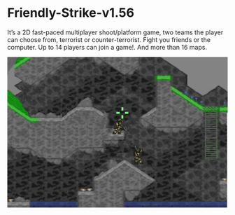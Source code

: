 # Friendly-Strike-v1.56

 It’s a 2D fast-paced multiplayer shoot/platform game, two teams the player can choose from, terrorist or counter-terrorist. Fight you friends or the computer. Up to 14 players can join a game!. And more than 16 maps.


![Alt text](Screenshot_1.gif?raw=true "pic")
